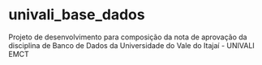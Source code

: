 # univali_base_dados

Projeto de desenvolvimento para composição da nota de aprovação da disciplina de Banco de Dados da Universidade do Vale do Itajaí - UNIVALI EMCT
